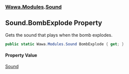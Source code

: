 ### [Wawa.Modules](Wawa.Modules.md 'Wawa.Modules').[Sound](Sound.md 'Wawa.Modules.Sound')

## Sound.BombExplode Property

Gets the sound that plays when the bomb explodes.

```csharp
public static Wawa.Modules.Sound BombExplode { get; }
```

#### Property Value
[Sound](Sound.md 'Wawa.Modules.Sound')
